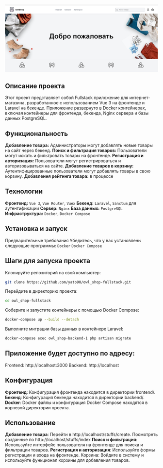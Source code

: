 ![Описание изображения](main.png)

## Описание проекта
Этот проект представляет собой Fullstack приложение для интернет-магазина, разработанное с использованием Vue 3 на фронтенде и Laravel на бекенде. Приложение развернуто в Docker контейнерах, включая контейнеры для фронтенда, бекенда, Nginx сервера и базы данных PostgreSQL.

## Функциональность
**Добавление товара:** Администраторы могут добавлять новые товары на сайт через бекенд.
**Поиск и фильтрация товаров:** Пользователи могут искать и фильтровать товары на фронтенде.
**Регистрация и авторизация:** Пользователи могут регистрироваться и авторизовываться на сайте.
**Добавление товаров в корзину:** Аутентифицированные пользователи могут добавлять товары в свою корзину.
**Добавления рейтинга товара:** в процессе

## Технологии
**Фронтенд:** `Vue 3`, `Vue Router`, `Vuex`
**Бекенд:** `Laravel`, `Sanctum` для аутентификации
**Сервер:** `Nginx`
**База данных:** `PostgreSQL`
**Инфраструктура:** `Docker`, `Docker Compose`

## Установка и запуск
Предварительные требования
Убедитесь, что у вас установлены следующие программы:
`Docker`
`Docker Compose`

## Шаги для запуска проекта
Клонируйте репозиторий на свой компьютер:
```bash
git clone https://github.com/yato90/owl_shop-fullstack.git
```
Перейдите в директорию проекта:
```bash
cd owl_shop-fullstack
```
Соберите и запустите контейнеры с помощью Docker Compose:
```bash
docker-compose up --build --detach
```
Выполните миграции базы данных в контейнере Laravel:
```bash
docker-compose exec owl_shop-backend-1 php artisan migrate
```
## Приложение будет доступно по адресу:

Frontend: http://localhost:3000
Backend: http://localhost

## Конфигурация
**Фронтенд**: Конфигурация фронтенда находится в директории frontend/.
**Бекенд**: Конфигурация бекенда находится в директории backend/.
**Docker**: Docker файлы и конфигурация Docker Compose находятся в корневой директории проекта.

## Использование
**Добавление товара**: Перейти в http://localhost/stuffs/create. Посмотреть созданные по http://localhost/stuffs/index
**Поиск и фильтрация**: Используйте интерфейс пользователя на фронтенде для поиска и фильтрации товаров.
**Регистрация и авторизация**: Используйте формы регистрации и входа на фронтенде.
Корзина: Войдите в систему и используйте функционал корзины для добавления товаров.
